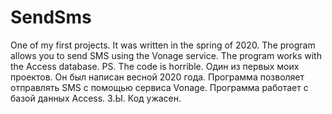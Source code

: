 # SendSms
One of my first projects. It was written in the spring of 2020. The program allows you to send SMS using the Vonage service. The program works with the Access database. PS. The code is horrible.
Один из первых моих проектов. Он был написан весной 2020 года. Программа позволяет отправлять SMS с помощью сервиса Vonage. Программа работает с базой данных Access. З.Ы. Код ужасен.
